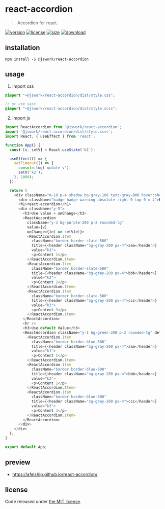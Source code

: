 # react-accordion
> Accordion for react.

[![version][version-image]][version-url]
[![license][license-image]][license-url]
[![size][size-image]][size-url]
[![download][download-image]][download-url]

## installation
```shell
npm install -S @jswork/react-accordion
```

## usage
1. import css
  ```scss
  @import "~@jswork/react-accordion/dist/style.css";

  // or use sass
  @import "~@jswork/react-accordion/dist/style.scss";
  ```
2. import js
  ```js
  import ReactAccordion from '@jswork/react-accordion';
  import '@jswork/react-accordion/dist/style.scss';
  import React, { useEffect } from 'react';

  function App() {
    const [v, setV] = React.useState('k1');

    useEffect(() => {
      setTimeout(() => {
        console.log('update v');
        setV('k2');
      }, 1000);
    });

    return (
      <div className="m-10 p-4 shadow bg-gray-100 text-gray-800 hover:shadow-md transition-all">
        <div className="badge badge-warning absolute right-0 top-0 m-4">Build Time: {BUILD_TIME}</div>
        <h1>react-accordion</h1>
        <div className="y-5">
          <h3>Use value + onChange</h3>
          <ReactAccordion
            className="y-3 bg-purple-200 p-2 rounded-lg"
            value={v}
            onChange={(e) => setV(e)}>
            <ReactAccordion.Item
              className="border border-slate-500"
              title={<header className="bg-gray-200 px-4">aaa</header>}
              value="k1">
              <p>Content 1</p>
            </ReactAccordion.Item>
            <ReactAccordion.Item
              className="border border-slate-500"
              title={<header className="bg-gray-200 px-4">bbb</header>}
              value="k2">
              <p>Content 2</p>
            </ReactAccordion.Item>
            <ReactAccordion.Item
              className="border border-slate-500"
              title={<header className="bg-gray-200 px-4">ccc</header>}
              value="k3">
              <p>Content 3</p>
            </ReactAccordion.Item>
          </ReactAccordion>
          <hr />
          <h3>Use default Value</h3>
          <ReactAccordion className="y-1 bg-green-200 p-2 rounded-lg" defaultValue="k3">
            <ReactAccordion.Item
              className="border border-blue-500"
              title={<header className="bg-gray-200 px-4">aaa</header>}
              value="k1">
              <p>Content 1</p>
            </ReactAccordion.Item>
            <ReactAccordion.Item
              className="border border-blue-500"
              title={<header className="bg-gray-200 px-4">bbb</header>}
              value="k2">
              <p>Content 2</p>
            </ReactAccordion.Item>
            <ReactAccordion.Item
              className="border border-blue-500"
              title={<header className="bg-gray-200 px-4">ccc</header>}
              value="k3">
              <p>Content 3</p>
            </ReactAccordion.Item>
          </ReactAccordion>
        </div>
      </div>
    );
  }

  export default App;
  ```

## preview
- https://afeiship.github.io/react-accordion/

## license
Code released under [the MIT license](https://github.com/afeiship/react-accordion/blob/master/LICENSE.txt).

[version-image]: https://img.shields.io/npm/v/@jswork/react-accordion
[version-url]: https://npmjs.org/package/@jswork/react-accordion

[license-image]: https://img.shields.io/npm/l/@jswork/react-accordion
[license-url]: https://github.com/afeiship/react-accordion/blob/master/LICENSE.txt

[size-image]: https://img.shields.io/bundlephobia/minzip/@jswork/react-accordion
[size-url]: https://github.com/afeiship/react-accordion/blob/master/dist/react-accordion.min.js

[download-image]: https://img.shields.io/npm/dm/@jswork/react-accordion
[download-url]: https://www.npmjs.com/package/@jswork/react-accordion
